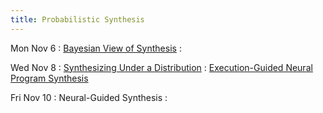 ```yaml
---
title: Probabilistic Synthesis
---
```


Mon Nov 6
: [Bayesian View of Synthesis](../lectures/lecture32-bayes.pdf)
  : []()

Wed Nov 8
: [Synthesizing Under a Distribution](../lectures/lecture33-distribution.pdf)
  : [Execution-Guided Neural Program Synthesis](https://openreview.net/pdf?id=H1gfOiAqYm)

Fri Nov 10
: Neural-Guided Synthesis
  : []()
